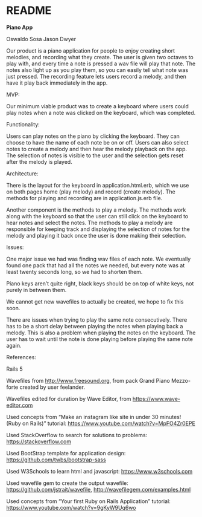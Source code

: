 # README

**Piano App**

Oswaldo Sosa 
Jason Dwyer

Our product is a piano application for people to enjoy creating short melodies, and recording what they create. The user is given two octaves to play with, and every time a note is pressed a wav file will play that note. The notes also light up as you play them, so you can easily tell what note was just pressed. The recording feature lets users record a melody, and then have it play back immediately in the app.

MVP:

Our minimum viable product was to create a keyboard where users could play notes when a note was clicked on the keyboard, which was completed. 

Functionality: 

Users can play notes on the piano by clicking the keyboard. They can choose to have the name of each note be on or off. Users can also select notes to create a melody and then hear the melody playback on the app. The selection of notes is visible to the user and the selection gets reset after the melody is played.

Architecture: 

There is the layout for the keyboard in application.html.erb, which we use on both pages home (play melody) and record (create melody). The methods for playing and recording are in application.js.erb file. 

Another component is the methods to play a melody. The methods work along with the keyboard so that the user can still click on the keyboard to hear notes and select the notes. The methods to play a melody are responsible for keeping track and displaying the selection of notes for the melody and playing it back once the user is done making their selection.

Issues: 

One major issue we had was finding wav files of each note. We eventually found one pack that had all the notes we needed, but every note was at least twenty seconds long, so we had to shorten them. 

Piano keys aren’t quite right, black keys should be on top of white keys, not purely in between them. 

We cannot get new wavefiles to actually be created, we hope to fix this soon.

There are issues when trying to play the same note consecutively. There has to be a short delay between playing the notes when playing back a melody. This is also a problem when playing the notes on the keyboard. The user has to wait until the note is done playing before playing the same note again.

References: 

Rails 5

Wavefiles from http://www.freesound.org, from pack Grand Piano Mezzo-forte created by user feelander. 

Wavefiles edited for duration by Wave Editor, from https://www.wave-editor.com 

Used concepts from “Make an instagram like site in under 30 minutes! (Ruby on Rails)” tutorial:
https://www.youtube.com/watch?v=MpFO4Zr0EPE

Used StackOverflow to search for solutions to problems: https://stackoverflow.com

Used BootStrap template for application design: https://github.com/twbs/bootstrap-sass

Used W3Schools to learn html and javascript: https://www.w3schools.com

Used wavefile gem to create the output wavefile: https://github.com/jstrait/wavefile, http://wavefilegem.com/examples.html

Used concepts from “Your first Ruby on Rails Application” tutorial: https://www.youtube.com/watch?v=9gKyW9Uq6wo
